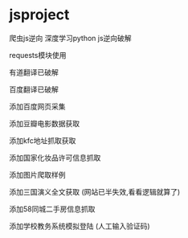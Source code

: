 # jsproject

爬虫js逆向
深度学习python js逆向破解

requests模块使用

有道翻译已破解

百度翻译已破解

添加百度网页采集

添加豆瓣电影数据获取

添加kfc地址抓取获取

添加国家化妆品许可信息抓取

添加图片爬取样例

添加三国演义全文获取
(网站已半失效,看看逻辑就算了)

添加58同城二手房信息抓取

添加学校教务系统模拟登陆
(人工输入验证码)